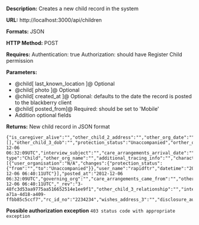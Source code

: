 **Description:**
Creates a new child record in the system

**URL:**
http://localhost:3000/api/children

**Formats:**
JSON

**HTTP Method:**
POST

**Requires:**
 Authentication: true
 Authorization: should have Register Child permission

**Parameters:**
* @child[ last_known_location ]@  Optional
* @child[ photo ]@ Optional
* @child[ created_at ]@ Optional: defaults to the date the record is posted to the blackberry client
* @child[ posted_from]@ Required: should be set to 'Mobile'
* Addition optional fields

**Returns:**
New child record in JSON format
<pre><code>{"is_caregiver_alive":"","other_child_2_address":"","other_org_date":"","interviewers_org":"","_id":"59cd40f39ab6aa791f73885e3bdd99f9","wishes_contacted_details":"","mothers_name":"","other_org_place":"","other_child_1_birthplace":"","gender":"","fathers_name":"","nick_name":"","separation_details":"","father_death_details":"","other_child_1_telephone":"","dob_or_age":"","disclosure_other_orgs":"","created_organisation":"N/A","concerns_street_child":"","evacuation_agent":"","photo_keys":[],"other_child_3_dob":"","protection_status":"Unaccompanied","orther_org_reference_no":"","care_arrangments_name":"","other_child_3_address":"","evacuation_to":"","concerns_girl_mother":"","b02509bc":"","is_father_alive":"","current_photo_key":"","care_arrangements_address":"","separation_place":"","other_child_2_telephone":"","created_at":"2012-12-06 06:32:09UTC","interview_subject":"","care_arrangements_arrival_date":"","other_org_country":"","b024ded8":"","evacuation_status":"","b02503a4":"","disclosure_public_name":"","name":"name","disclosure_public_relatives":"","evacuation_date":"","b024f6a2":"","concerns_needs_followup":"","languages":"","concerns_vulnerable_person":"","last_updated_by":"rapidftr","wishes_wants_contact":"","other_child_2_relationship":"","posted_from":"Browser","documents":"","separation_date":"","id_document":"","other_child_1_dob":"","care_arrangements_other":"","created_by_full_name":"RapidFTR","care_arrangements_familyinfo":"","concerns_other":"","concerns_abuse_situation":"","disclosure_public_photo":"","couchrest-type":"Child","other_org_name":"","additional_tracing_info":"","characteristics":"","wishes_name_1":"","concerns_chh":"","caregivers_name":"","wishes_name_2":"","concerns_further_info":"","wishes_name_3":"","ethnicity_or_tribe":"","mother_death_details":"","interviewer":"","other_child_3_telephone":"","histories":[{"user_organisation":"N/A","changes":{"protection_status":{"from":"","to":"Unaccompanied"}},"user_name":"rapidftr","datetime":"2012-12-06 06:40:11UTC"}],"posted_at":"2012-12-06 06:32:09UTC","governing_org":"","care_arrangements_came_from":"","other_child_3_birthplace":"","address":"","nationality":"","concerns_disabled":"","birthplace":"","other_child_1":"","b024e892":"","created_by":"rapidftr","other_family":"","other_child_1_relationship":"","care_arrangements_knowsfamily":"","wishes_telephone_1":"","concerns_followup_details":"","other_child_1_address":"","wishes_telephone_2":"","other_child_2":"","concerns_medical_case":"","is_mother_alive":"","wishes_telephone_3":"","last_updated_by_full_name":"RapidFTR","other_child_3":"","interview_subject_details":"","care_arrangements":"","care_arrangements_relationship":"","other_org_interview_status":"","last_updated_at":"2012-12-06 06:40:11UTC","_rev":"3-48fc3d53aa9775aa516652514e1ee9f1","other_child_3_relationship":"","interview_date":"","telephone":"","wishes_address_1":"","other_child_2_dob":"","wishes_address_2":"","evacuation_from":"","wishes_contacted":"","interview_place":"","disclosure_deny_details":"","unique_identifier":"5120ba2e-a71a-4d18-a409-ffbb85c5ccf7","rc_id_no":"2234234","wishes_address_3":"","disclosure_authorities":"","other_child_2_birthplace":"","names_origin":""}</code></pre>

**Possible authorization exception**
`403 status code with appropriate exception`
